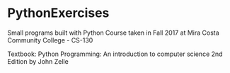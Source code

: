 # PythonExercises
Small programs built with Python
Course taken in Fall 2017 at Mira Costa Community College - CS-130

Textbook: Python Programming: An introduction to computer science 2nd Edition by John Zelle
